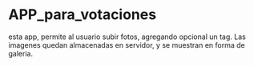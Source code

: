 # APP_para_votaciones
esta app, permite al usuario subir fotos, agregando opcional un tag. Las imagenes quedan almacenadas en servidor, y se muestran en forma de galeria. 
